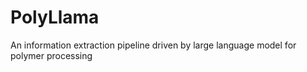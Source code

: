 # PolyLlama
An information extraction pipeline driven by large language model for polymer processing
